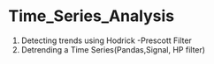 # Time_Series_Analysis
1)  Detecting trends using Hodrick -Prescott Filter
2)  Detrending a Time Series(Pandas,Signal, HP filter)
